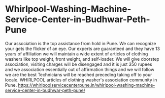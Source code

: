 # Whirlpool-Washing-Machine-Service-Center-in-Budhwar-Peth-Pune
 Our association is the top assistance from hold in Pune. We can recognize your gets the flicker of an eye. Our experts are guaranteed and they have 13 years of affiliation we will maintain a wide extent of articles of clothing washers like top weight, front weight, and self-loader. We will give doorstep association, visiting charges will be disengaged and it is just 350 rupees and we association essentially out of affirmation things and we will follow we are the best Technicians will be reached preceding taking off to your locale. WHIRLPOOL articles of clothing washer's association community in Pune. https://whirlpoolservicecenterpune.in/whirlpool-washing-machine-service-center-in-budhwar-peth-pune/
